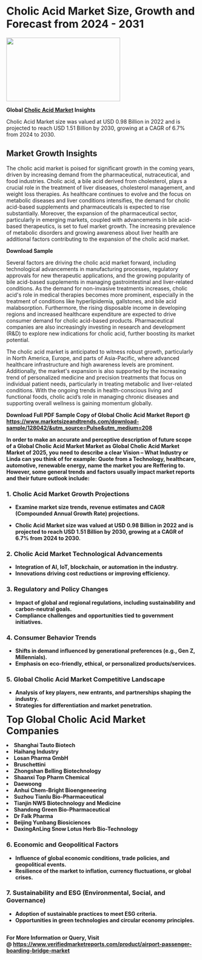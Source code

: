 <H1>Cholic Acid Market Size, Growth and Forecast from 2024 - 2031</H1><img class="aligncenter size-medium wp-image-584254" src="https://thirdeyenews.in/wp-content/uploads/2024/09/Global-Market-Research-300x168.jpeg" alt="" width="300" height="168" /><p><strong>Global&nbsp;<a href="https://www.marketsizeandtrends.com/download-sample/128042/&amp;utm_source=Pulse&amp;utm_medium=208">Cholic Acid Market</a> Insights</strong></p><p>Cholic Acid Market size was valued at USD 0.98 Billion in 2022 and is projected to reach USD 1.51 Billion by 2030, growing at a CAGR of 6.7% from 2024 to 2030.</p><p><h2>Market Growth Insights</h2> <p>The cholic acid market is poised for significant growth in the coming years, driven by increasing demand from the pharmaceutical, nutraceutical, and food industries. Cholic acid, a bile acid derived from cholesterol, plays a crucial role in the treatment of liver diseases, cholesterol management, and weight loss therapies. As healthcare continues to evolve and the focus on metabolic diseases and liver conditions intensifies, the demand for cholic acid-based supplements and pharmaceuticals is expected to rise substantially. Moreover, the expansion of the pharmaceutical sector, particularly in emerging markets, coupled with advancements in bile acid-based therapeutics, is set to fuel market growth. The increasing prevalence of metabolic disorders and growing awareness about liver health are additional factors contributing to the expansion of the cholic acid market.</p> <p><strong>Download Sample</strong></p> <p>Several factors are driving the cholic acid market forward, including technological advancements in manufacturing processes, regulatory approvals for new therapeutic applications, and the growing popularity of bile acid-based supplements in managing gastrointestinal and liver-related conditions. As the demand for non-invasive treatments increases, cholic acid's role in medical therapies becomes more prominent, especially in the treatment of conditions like hyperlipidemia, gallstones, and bile acid malabsorption. Furthermore, the rising disposable income in developing regions and increased healthcare expenditure are expected to drive consumer demand for cholic acid-based products. Pharmaceutical companies are also increasingly investing in research and development (R&D) to explore new indications for cholic acid, further boosting its market potential.</p> <p>The cholic acid market is anticipated to witness robust growth, particularly in North America, Europe, and parts of Asia-Pacific, where advanced healthcare infrastructure and high awareness levels are prominent. Additionally, the market's expansion is also supported by the increasing trend of personalized medicine and precision treatments that focus on individual patient needs, particularly in treating metabolic and liver-related conditions. With the ongoing trends in health-conscious living and functional foods, cholic acid’s role in managing chronic diseases and supporting overall wellness is gaining momentum globally.</p> <p><strong></p><p><span class=""><strong>Download Full PDF Sample Copy of Global Cholic Acid Market Report</strong> @ <a href="https://www.marketsizeandtrends.com/download-sample/128042/&amp;utm_source=Pulse&amp;utm_medium=208" target="_blank">https://www.marketsizeandtrends.com/download-sample/128042/&amp;utm_source=Pulse&amp;utm_medium=208</a></span></p><p>In order to make an accurate and perceptive description of future scope of a Global&nbsp;Cholic Acid Market Market as Global&nbsp;Cholic Acid Market Market of 2025, you need to describe a clear Vision &ndash; What Industry or Linda can you think of for example: Quote from a Technology, healthcare, automotive, renewable energy, name the market you are Reffering to. However, some general trends and factors usually impact market reports and their future outlook include:</p><h3>1.&nbsp;<strong>Cholic Acid Market Growth Projections</strong></h3><ul><li>Examine market size trends, revenue estimates and CAGR (Compounded Annual Growth Rate) projections.</li><li><p>Cholic Acid Market size was valued at USD 0.98 Billion in 2022 and is projected to reach USD 1.51 Billion by 2030, growing at a CAGR of 6.7% from 2024 to 2030.</p></li></ul><h3>2.&nbsp;<strong>Cholic Acid Market Technological Advancements</strong></h3><ul><li>Integration of AI, IoT, blockchain, or automation in the industry.</li><li>Innovations driving cost reductions or improving efficiency.</li></ul><h3>3.&nbsp;<strong>Regulatory and Policy Changes</strong></h3><ul><li>Impact of global and regional regulations, including sustainability and carbon-neutral goals.</li><li>Compliance challenges and opportunities tied to government initiatives.</li></ul><h3>4.&nbsp;<strong>Consumer Behavior Trends</strong></h3><ul><li>Shifts in demand influenced by generational preferences (e.g., Gen Z, Millennials).</li><li>Emphasis on eco-friendly, ethical, or personalized products/services.</li></ul><h3>5.&nbsp;<strong>Global Cholic Acid Market Competitive Landscape</strong></h3><ul><li>Analysis of key players, new entrants, and partnerships shaping the industry.</li><li>Strategies for differentiation and market penetration.</li></ul><p data-pm-slice="1 1 []"><span style="color: inherit; font-family: inherit; font-size: 25px;">Top Global Cholic Acid Market Companies</span></p><div class="" data-test-id=""><p><li>Shanghai Tauto Biotech</li><li> Haihang Industry</li><li> Losan Pharma GmbH</li><li> Bruschettini</li><li> Zhongshan Belling Biotechnology</li><li> Shaanxi Top Pharm Chemical</li><li> Daewoong</li><li> Anhui Chem-Bright Bioengeneering</li><li> Suzhou Tianlu Bio-Pharmaceutical</li><li> Tianjin NWS Biotechnology and Medicine</li><li> Shandong Green Bio-Pharmaceutical</li><li> Dr Falk Pharma</li><li> Beijing Yunbang Biosiciences</li><li> DaxingAnLing Snow Lotus Herb Bio-Technology</li></p></div><h3>6.&nbsp;<strong>Economic and Geopolitical Factors</strong></h3><ul><li>Influence of global economic conditions, trade policies, and geopolitical events.</li><li>Resilience of the market to inflation, currency fluctuations, or global crises.</li></ul><h3>7.&nbsp;<strong>Sustainability and ESG (Environmental, Social, and Governance)</strong></h3><ul><li>Adoption of sustainable practices to meet ESG criteria.</li><li>Opportunities in green technologies and circular economy principles.</li></ul><h2><strong style="font-size: 14px;">For More Information or Query, Visit @&nbsp;</strong><a style="background-color: #ffffff; font-size: 14px;" href="https://www.marketsizeandtrends.com/report/cholic-acid-market/" target="_blank">https://www.verifiedmarketreports.com/product/airport-passenger-boarding-bridge-market</a></h2>
